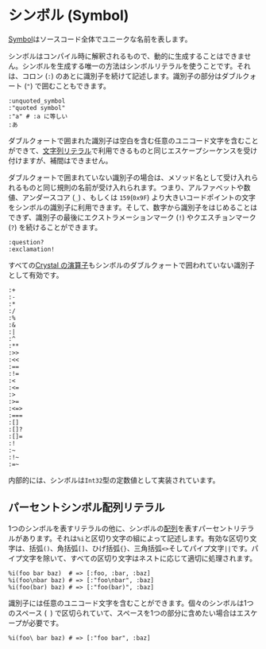 # シンボル (Symbol)

[Symbol](https://crystal-lang.org/api/Symbol.html)はソースコード全体でユニークな名前を表します。

シンボルはコンパイル時に解釈されるもので、動的に生成することはできません。シンボルを生成する唯一の方法はシンボルリテラルを使うことです。それは、コロン (`:`) のあとに識別子を続けて記述します。識別子の部分はダブルクォート (`"`) で囲むこともできます。

```crystal
:unquoted_symbol
:"quoted symbol"
:"a" # :a に等しい
:あ
```

ダブルクォートで囲まれた識別子は空白を含む任意のユニコード文字を含むことができて、[文字列リテラル](./string.md)で利用できるものと同じエスケープシーケンスを受け付けますが、補間はできません。

ダブルクォートで囲まれていない識別子の場合は、メソッド名として受け入れられるものと同じ規則の名前が受け入れられます。つまり、アルファベットや数値、アンダースコア (`_`) 、もしくは `159`(`0x9F`) より大きいコードポイントの文字をシンボルの識別子に利用できます。そして、数字から識別子をはじめることはできず、識別子の最後にエクストラメーションマーク (`!`) やクエスチョンマーク (`?`) を続けることができます。

```crystal
:question?
:exclamation!
```

すべての[Crystal の演算子](../operators.md)もシンボルのダブルクォートで囲われていない識別子として有効です。

```crystal
:+
:-
:*
:/
:%
:&
:|
:^
:**
:>>
:<<
:==
:!=
:<
:<=
:>
:>=
:<=>
:===
:[]
:[]?
:[]=
:!
:~
:!~
:=~
```

内部的には、シンボルは`Int32`型の定数値として実装されています。

## パーセントシンボル配列リテラル

1つのシンボルを表すリテラルの他に、シンボルの[配列](https://crystal-lang.org/api/Array.html)を表すパーセントリテラルがあります。それは`%i`と区切り文字の組によって記述します。有効な区切り文字は、括弧`()`、角括弧`[]`、ひげ括弧`{}`、三角括弧`<>`そしてパイプ文字`||`です。パイプ文字を除いて、すべての区切り文字はネストに応じて適切に処理されます。

```crystal
%i(foo bar baz)  # => [:foo, :bar, :baz]
%i(foo\nbar baz) # => [:"foo\nbar", :baz]
%i(foo(bar) baz) # => [:"foo(bar)", :baz]
```

識別子には任意のユニコード文字を含むことができます。個々のシンボルは1つのスペース (` `) で区切られていて、スペースを1つの部分に含めたい場合はエスケープが必要です。

```crystal
%i(foo\ bar baz) # => [:"foo bar", :baz]
```
